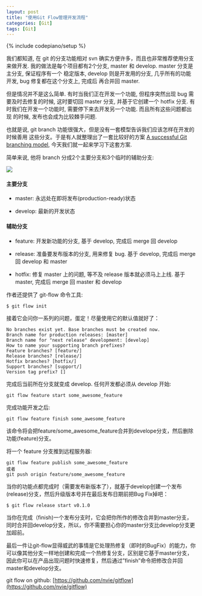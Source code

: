 ```yaml
---
layout: post
title: "使用Git Flow管理开发流程"
categories: [Git]
tags: [Git]
---
```

{% include codepiano/setup %}

我们都知道, 在 git 的分支功能相对 svn 确实方便许多，而且也非常推荐使用分支来做开发. 我的做法是每个项目都有2个分支, master 和 develop. master 分支是主分支, 保证程序有一个 稳定版本, develop 则是开发用的分支, 几乎所有的功能开发, bug 修复都在这个分支上, 完成后 再合并回 master.

但是情况并不是这么简单. 有时当我们正在开发一个功能, 但程序突然出现 bug 需要及时去修复的时候, 这时要切回 master 分支, 并基于它创建一个 hotfix 分支. 有时我们在开发一个功能时, 需要停下来去开发另一个功能. 而且所有这些问题都出现 的时候, 发布也会成为比较棘手问题.

也就是说, git branch 功能很强大，但是没有一套模型告诉我们应该怎样在开发的时候善用 这些分支。于是有人就整理出了一套比较好的方案 [A successful Git branching model](http://nvie.com/posts/a-successful-git-branching-model/), 今天我们就一起来学习下这套方案.

简单来说, 他将 branch 分成2个主要分支和3个临时的辅助分支: 

<img src="http://nvie.com/img/2009/12/Screen-shot-2009-12-24-at-11.32.03.png">

#### 主要分支

* master: 永远处在即将发布(production-ready)状态

* develop: 最新的开发状态

#### 辅助分支

* feature: 开发新功能的分支, 基于 develop, 完成后 merge 回 develop

* release: 准备要发布版本的分支, 用来修复 bug. 基于 develop, 完成后 merge 回 develop 和 master

* hotfix: 修复 master 上的问题, 等不及 release 版本就必须马上上线. 基于 master, 完成后 merge 回 master 和 develop

作者还提供了 git-flow 命令工具:

    $ git flow init

接着它会问你一系列的问题，蛋定！尽量使用它的默认值就好了：

    No branches exist yet. Base branches must be created now.
	Branch name for production releases: [master]
	Branch name for "next release" development: [develop]
	How to name your supporting branch prefixes?
	Feature branches? [feature/]
	Release branches? [release/]
	Hotfix branches? [hotfix/]
	Support branches? [support/]
	Version tag prefix? []

完成后当前所在分支就变成 develop. 任何开发都必须从 develop 开始:

    git flow feature start some_awesome_feature

完成功能开发之后:

    git flow feature finish some_awesome_feature

该命令将会把feature/some_awesome_feature合并到develope分支，然后删除功能(feature)分支。

将一个 feature 分支推到远程服务器:

    git flow feature publish some_awesome_feature
	或者
	git push origin feature/some_awesome_feature

当你的功能点都完成时（需要发布新版本了），就基于develop创建一个发布(release)分支，然后升级版本号并在最后发布日期前把Bug Fix掉吧：

    $ git flow release start v0.1.0

当你在完成（finish)一个发布分支时，它会把你所作的修改合并到master分支，同时合并回develop分支，所以，你不需要担心你的master分支比develop分支更加超前。

最后一件让git-flow显得威武的事情是它处理热修复（即时的BugFix）的能力，你可以像其他分支一样地创建和完成一个热修复分支，区别是它基于master分支，因此你可以在产品出现问题时快速修复，然后通过”finish”命令把修改合并回master和develop分支。

git flow on github: [https://github.com/nvie/gitflow](https://github.com/nvie/gitflow)

